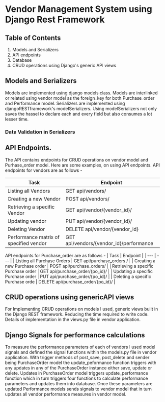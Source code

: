 # Vendor Management System using Django Rest Framework

## Table of Contents
1. Models and Serializers
2. API endpoints
3. Database
4. CRUD operations using Django's generic API views

## Models and Serializers
Models are implemented using django models class. Models are interlinked or related using vendor model as the foreign_key for both Purchase_order and Performance model. Serializers are implemented using djangoRESTframework's modelSerializers. Using modelSerializers not only saves the hassel to declare each and every field but also consumes a lot lesser time. 

### Data Validation in Serializers

## API Endpoints.
The API contains endpoints for CRUD operations on vendor model and Purhase_order model. Here are some examples, on using API endpoints. API endpoints for vendors are as follows -

| Task | Endpoint |
| --- | --- |
| Listing all Vendors | GET api/vendors/ |
| Creating a new Vendor | POST api/vendors/ |
| Retrieving a specific Vendor | GET api/vendor/{vendor_id}/ |
| Updating vendor | PUT api/vendor/{vendor_id}/ |
| Deleting Vendor | DELETE api/vendor/{vendor_id} |
| Performance matrix of specified vendor | GET api/vendors/{vendor_id}/performance |


API endpoints for Purchase_order are as follows -
| Task | Endpoint |
| --- | --- |
| Listing all Purchase Orders | GET api/purchase_orders / |
| Creating a new Purchase order | POST api/purchase_orders/ |
| Retrieving a specific Purchase order | GET api/purchase_order/{po_id}/ |
| Updating a specific Purchase order | PUT api/purchase_order/{po_id}/ |
| Deleting a specific Purchase orde | DELETE api/purchase_order/{po_id}/ |


## CRUD operations using genericAPI views
For Implementing CRUD operations on models I used, generic views built in the Django REST framework. Reducing the time required to write code. Details of implementation in the views.py file in vendor application.

## Django Signals for performance calculations
To measure the performance parameters of each of vendors I used model signals and defined the signal functions within the models.py file in vendor application. With trigger methods of post_save, post_delete and sender being PurchaseOrder model the update_peformance function triggers with any updates in any of the PurchaseOrder instance either save, update or delete. Updates in PurchaseOrder model triggers update_performance function which in turn triggers four functions to calculate performance parameters and updates them into database. Once these parameters are updated Performance models sends signals to vendor model that in turn updates all vendor performance measures in vendor model. 
